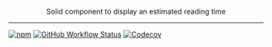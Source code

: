<p align="center">
    Solid component to display an estimated reading time
</p>

---

[![npm](https://img.shields.io/npm/v/@untemps/solid-readotron?style=for-the-badge)](https://www.npmjs.com/package/@untemps/solid-readotron)
[![GitHub Workflow Status](https://img.shields.io/github/workflow/status/untemps/solid-readotron/deploy?style=for-the-badge)](https://github.com/untemps/solid-readotron/actions)
[![Codecov](https://img.shields.io/codecov/c/github/untemps/solid-readotron?style=for-the-badge)](https://codecov.io/gh/untemps/solid-readotron)